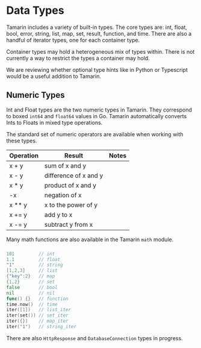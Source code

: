 # Data Types

Tamarin includes a variety of built-in types. The core types are: int, float,
bool, error, string, list, map, set, result, function, and time. There are also
a handful of iterator types, one for each container type.

Container types may hold a heterogeneous mix of types within. There is not
currently a way to restrict the types a container may hold.

We are reviewing whether optional type hints like in Python or Typescript would
be a useful addition to Tamarin.

## Numeric Types

Int and Float types are the two numeric types in Tamarin. They correspond to
boxed `int64` and `float64` values in Go. Tamarin automatically converts Ints
to Floats in mixed type operations.

The standard set of numeric operators are available when working with these types.

| Operation | Result                | Notes |
| --------- | --------------------- | ----- |
| x + y     | sum of x and y        |       |
| x - y     | difference of x and y |       |
| x \* y    | product of x and y    |       |
| -x        | negation of x         |       |
| x \*\* y  | x to the power of y   |       |
| x += y    | add y to x            |       |
| x -= y    | subtract y from x     |       |

Many math functions are also available in the Tamarin `math` module.

###

```go
101         // int
1.1         // float
"1"         // string
[1,2,3]     // list
{"key":2}   // map
{1,2}       // set
false       // bool
nil         // nil
func() {}   // function
time.now()  // time
iter([1])   // list_iter
iter(set()) // set_iter
iter({})    // map_iter
iter("1")   // string_iter
```

There are also `HttpResponse` and `DatabaseConnection` types in progress.
